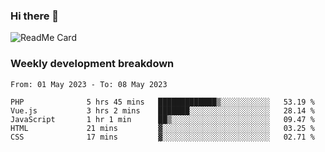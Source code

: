 ### Hi there 👋

<!--
**itzcy/itzcy** is a ✨ _special_ ✨ repository because its `README.md` (this file) appears on your GitHub profile.

Here are some ideas to get you started:

- 🔭 I’m currently working on ...
- 🌱 I’m currently learning ...
- 👯 I’m looking to collaborate on ...
- 🤔 I’m looking for help with ...
- 💬 Ask me about ...
- 📫 How to reach me: ...
- 😄 Pronouns: ...
- ⚡ Fun fact: ...
-->
![ReadMe Card](https://github-readme-stats.vercel.app/api?username=itzcy&show_icons=true&title_color=2d3198&icon_color=797cb8&text_color=24292e&bg_color=f6f8fa)

### Weekly development breakdown
<!--START_SECTION:waka-->

```text
From: 01 May 2023 - To: 08 May 2023

PHP              5 hrs 45 mins   █████████████▒░░░░░░░░░░░   53.19 %
Vue.js           3 hrs 2 mins    ███████░░░░░░░░░░░░░░░░░░   28.14 %
JavaScript       1 hr 1 min      ██▒░░░░░░░░░░░░░░░░░░░░░░   09.47 %
HTML             21 mins         ▓░░░░░░░░░░░░░░░░░░░░░░░░   03.25 %
CSS              17 mins         ▓░░░░░░░░░░░░░░░░░░░░░░░░   02.71 %
```

<!--END_SECTION:waka-->
